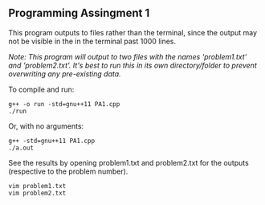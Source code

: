 ## Programming Assingment 1

This program outputs to files rather than the terminal, since the output may not be visible in the in
the terminal past 1000 lines.

*Note: This program will output to two files with the names 'problem1.txt' and 'problem2.txt'. It's 
best to run this in its own directory/folder to prevent overwriting any pre-existing data.*

To compile and run:
```
g++ -o run -std=gnu++11 PA1.cpp
./run
```
Or, with no arguments:
```
g++ -std=gnu++11 PA1.cpp
./a.out
```

See the results by opening problem1.txt and problem2.txt for the outputs (respective to the problem number).
```
vim problem1.txt
vim problem2.txt
```
